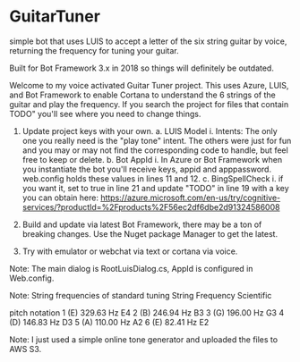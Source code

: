 # GuitarTuner
simple bot that uses LUIS to accept a letter of the six string guitar by voice, returning the frequency for tuning your guitar.

Built for Bot Framework 3.x in 2018 so things will definitely be outdated.

Welcome to my voice activated Guitar Tuner project. This uses Azure, LUIS, and Bot Framework to enable Cortana to understand the 6 strings of the guitar and play the frequency. If you search the project for files that contain TODO" you'll see where you  need to change things.

1. Update project keys with your own. 
	a. LUIS Model
		i. Intents: The only one you really need is the "play tone" intent. The others were just for fun and you may or may not find the corresponding code to handle, but feel free to keep or delete.
	b. Bot AppId
		i. In Azure or Bot Framework when you instantiate the bot you'll receive keys, appid and apppassword. web.config holds these values in lines 11 and 12.
	c. BingSpellCheck
		i. if you want it, set to true in line 21 and update "TODO" in line 19 with a key you can obtain here: https://azure.microsoft.com/en-us/try/cognitive-services/?productId=%2Fproducts%2F56ec2df6dbe2d91324586008

2. Build and update via latest Bot Framework, there may be a ton of breaking changes. Use the Nuget package Manager to get the latest.

3. Try with emulator or webchat via text or cortana via voice.

Note: The main dialog is RootLuisDialog.cs, AppId is configured in Web.config.

Note:
String frequencies of standard tuning String 	Frequency 	Scientific 

pitch notation
1 (E) 	329.63 Hz 	E4
2 (B) 	246.94 Hz 	B3
3 (G) 	196.00 Hz 	G3
4 (D) 	146.83 Hz 	D3
5 (A) 	110.00 Hz 	A2
6 (E) 	82.41 Hz 	E2

Note:
I just used a simple online tone generator and uploaded the files to AWS S3.
